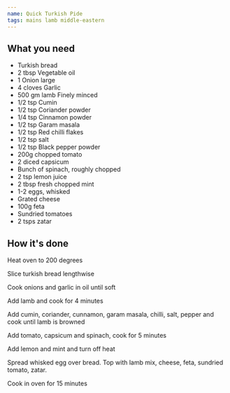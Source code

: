 ```yaml
---
name: Quick Turkish Pide
tags: mains lamb middle-eastern
---
```


## What you need

* Turkish bread
* 2 tbsp Vegetable oil
* 1 Onion large
* 4 cloves Garlic
* 500 gm lamb Finely minced
* 1/2 tsp Cumin
* 1/2 tsp Coriander powder
* 1/4 tsp Cinnamon powder
* 1/2 tsp Garam masala
* 1/2 tsp Red chilli flakes
* 1/2 tsp salt
* 1/2 tsp Black pepper powder
* 200g chopped tomato
* 2 diced capsicum
* Bunch of spinach, roughly chopped
* 2 tsp lemon juice
* 2 tbsp fresh chopped mint
* 1-2 eggs, whisked
* Grated cheese
* 100g feta
* Sundried tomatoes
* 2 tsps zatar

<!-- break -->

## How it's done

Heat oven to 200 degrees

Slice turkish bread lengthwise

Cook onions and garlic in oil until soft

Add lamb and cook for 4 minutes

Add cumin, coriander, cunnamon, garam masala, chilli, salt, pepper and cook until lamb is browned

Add tomato, capsicum and spinach, cook for 5 minutes

Add lemon and mint and turn off heat

Spread whisked egg over bread. Top with lamb mix, cheese, feta, sundried tomato, zatar.

Cook in oven for 15 minutes
